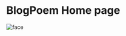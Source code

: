 # BlogPoem Home page
![face](https://github.com/S-ciz/BlogPoem/assets/95995178/b1bb83e6-9b77-41ff-9458-94f210d6ad12)
